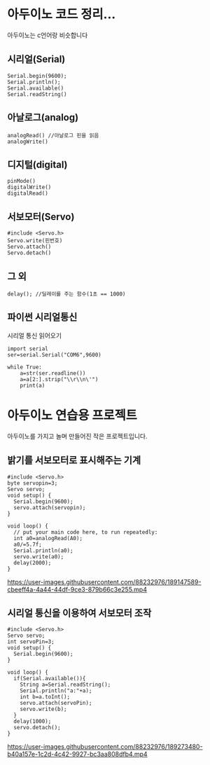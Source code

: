 # 아두이노 코드 정리...
아두이노는 c언어랑 비슷합니다
   
## 시리얼(Serial)
```
Serial.begin(9600);   
Serial.println();   
Serial.available()
Serial.readString()
```
## 아날로그(analog)
```
analogRead() //아날로그 핀을 읽음
analogWrite() 
```
   
## 디지털(digital)
```
pinMode()
digitalWrite()   
digitalRead()   
```
   
## 서보모터(Servo)
```
#include <Servo.h>   
Servo.write(핀번호)
Servo.attach()
Servo.detach()
```
   
## 그 외
```
delay(); //딜레이를 주는 함수(1초 == 1000)
```
## 파이썬 시리얼통신
시리얼 통신 읽어오기
```
import serial
ser=serial.Serial("COM6",9600)

while True:
    a=str(ser.readline())
    a=a[2:].strip("\\r\\n\'")
    print(a)
```
# 아두이노 연습용 프로젝트
아두이노를 가지고 놀며 만들어진 작은 프로젝트입니다.
## 밝기를 서보모터로 표시해주는 기계
```
#include <Servo.h>
byte servopin=3;
Servo servo;
void setup() {
  Serial.begin(9600);
  servo.attach(servopin);
}

void loop() {
  // put your main code here, to run repeatedly:
  int a0=analogRead(A0);
  a0/=5.7f;
  Serial.println(a0);
  servo.write(a0);
  delay(2000);
}
```

https://user-images.githubusercontent.com/88232976/189147589-cbeeff4a-4a44-44df-9ce3-879b66c3e255.mp4
## 시리얼 통신을 이용하여 서보모터 조작
```
#include <Servo.h>
Servo servo;
int servoPin=3;
void setup() {
  Serial.begin(9600);
}

void loop() {
  if(Serial.available()){
    String a=Serial.readString();
    Serial.println("a:"+a);
    int b=a.toInt();
    servo.attach(servoPin);
    servo.write(b);
  }
  delay(1000);
  servo.detach();
}
```

https://user-images.githubusercontent.com/88232976/189273480-b40a157e-1c2d-4c42-9927-bc3aa808dfb4.mp4


